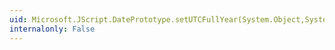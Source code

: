 ```yaml
---
uid: Microsoft.JScript.DatePrototype.setUTCFullYear(System.Object,System.Double,System.Object,System.Object)
internalonly: False
---
```

